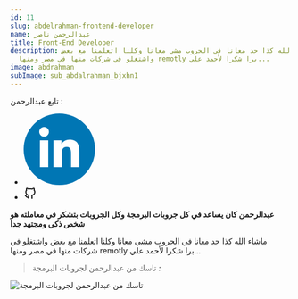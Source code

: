 ```yaml
---
id: 11
slug: abdelrahman-frontend-developer
name: عبدالرحمن ناصر
title: Front-End Developer
description: ماشاء الله كذا حد معانا في الجروب مشي معانا وكلنا اتعلمنا مع بعض
  واشتغلو في شركات منها في مصر ومنها remotly برا شكرا لأحمد علي...
image: abdrahman
subImage: sub_abdalrahman_bjxhn1
---
```

<p style="
    margin: 0;
">تابع عبدالرحمن :</p>
<ul class="social-icon justify-content-center d-flex justify-content-lg-start"><li><a href="https://www.linkedin.com/in/abd-el-rhman-nasr-3b9304232" target="_blank" rel="nofollow noopener noreferrer" aria-label="linkedIn" data-v-43922166=""><svg id="linkedIn" enable-background="new 0 0 128 128" height="128px" version="1.1" viewBox="0 0 128 128" width="128px" xml:space="preserve" xmlns="http://www.w3.org/2000/svg" xmlns:xlink="http://www.w3.org/1999/xlink" class="h-10 w-10" data-v-43922166=""><g><circle cx="64" cy="64" fill="#0076B4" r="64"></circle></g><g><path d="M44.119,95.934H29.184V47.93h14.935V95.934z M36.656,41.371c-4.792,0-8.656-3.876-8.656-8.653   c0-4.775,3.864-8.652,8.656-8.652c4.771,0,8.646,3.876,8.646,8.652C45.303,37.495,41.428,41.371,36.656,41.371z M100,95.934H85.081   V72.59c0-5.566-0.097-12.728-7.752-12.728c-7.765,0-8.948,6.065-8.948,12.33v23.742H53.479V47.93H67.78v6.562h0.204   c1.99-3.774,6.857-7.753,14.117-7.753c15.105,0,17.897,9.939,17.897,22.868L100,95.934L100,95.934z" fill="#FFFFFF"></path></g></svg></a></li><li><a href="https://github.com/Abdelrhman492" target="_blank" rel="nofollow noopener noreferrer" aria-label="github" data-v-43922166=""><svg xmlns="http://www.w3.org/2000/svg" class="icon icon-tabler icon-tabler-brand-github" width="24" height="24" viewBox="0 0 24 24" stroke-width="2" stroke="currentColor" fill="none" stroke-linecap="round" stroke-linejoin="round"> <path stroke="none" d="M0 0h24v24H0z" fill="none"/> <path d="M9 19c-4.3 1.4 -4.3 -2.5 -6 -3m12 5v-3.5c0 -1 .1 -1.4 -.5 -2c2.8 -.3 5.5 -1.4 5.5 -6a4.6 4.6 0 0 0 -1.3 -3.2a4.2 4.2 0 0 0 -.1 -3.2s-1.1 -.3 -3.5 1.3a12.3 12.3 0 0 0 -6.2 0c-2.4 -1.6 -3.5 -1.3 -3.5 -1.3a4.2 4.2 0 0 0 -.1 3.2a4.6 4.6 0 0 0 -1.3 3.2c0 4.6 2.7 5.7 5.5 6c-.6 .6 -.6 1.2 -.5 2v3.5" /> </svg></a></li></ul>

**ع﻿بدالرحمن كان يساعد في كل جروبات البرمجة وكل الجروبات بتشكر في معاملته هو شخص ذكي ومجتهد جدا**

ماشاء الله كذا حد معانا في الجروب مشي معانا وكلنا اتعلمنا مع بعض واشتغلو في شركات منها في مصر ومنها remotly برا شكرا لأحمد علي...

> تاسك من عبدالرحمن لجروبات البرمجة ***:***

![تاسك من عبدالرحمن لجروبات البرمجة](https://res.cloudinary.com/drcfigqqr/image/upload/v1689014146/Screenshot_66_x4kztv.webp "تاسك من عبدالرحمن لجروبات البرمجة")